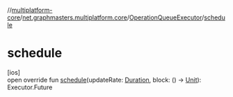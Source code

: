 //[multiplatform-core](../../../index.md)/[net.graphmasters.multiplatform.core](../index.md)/[OperationQueueExecutor](index.md)/[schedule](schedule.md)

# schedule

[ios]\
open override fun [schedule](schedule.md)(updateRate: [Duration](../../net.graphmasters.multiplatform.core.units/-duration/index.md#294327114%2FExtensions%2F-183831061), block: () -&gt; [Unit](https://kotlinlang.org/api/latest/jvm/stdlib/kotlin/-unit/index.html)): Executor.Future
